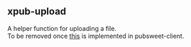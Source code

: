 ## xpub-upload  
A helper function for uploading a file.  
To be removed once [this](https://gitlab.coko.foundation/pubsweet/pubsweet-client/merge_requests/79/) is implemented in pubsweet-client.
